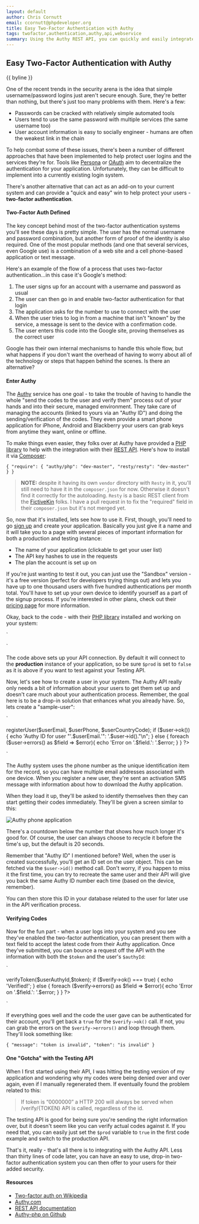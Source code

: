 ```yaml
---
layout: default
author: Chris Cornutt
email: ccornutt@phpdeveloper.org
title: Easy Two-Factor Authentication with Authy
tags: twofactor,authentication,authy,api,webservice
summary: Using the Authy REST API, you can quickly and easily integrate two-factor auth into your system.
---
```


Easy Two-Factor Authentication with Authy
--------------

{{ byline }}

One of the recent trends in the security arena is the idea that simple username/password
logins just aren't secure enough. Sure, they're better than nothing, but there's just too 
many problems with them. Here's a few:

- Passwords can be cracked with relatively simple automated tools
- Users tend to use the same password with multiple services (the same username too)
- User account information is easy to socially engineer - humans are often the weakest link in the chain

To help combat some of these issues, there's been a number of different approaches that
have been implemented to help protect user logins and the services they're for. Tools like
[Persona](/2012/10/01/Using-Mozilla-Persona-with-PHP-jQuery.html) or [OAuth](http://oauth.net/)
aim to decentralize the authentication for your application. Unfortunately, they can be 
difficult to implement into a currently existing login system. 

There's another alternative that can act as an add-on to your current system and can provide
a "quick and easy" win to help protect your users - **two-factor authentication**.

#### Two-Factor Auth Defined

The key concept behind most of the two-factor authentication systems you'll see these days
is pretty simple. The user has the normal username and password combination, but another 
form of proof of the identity is also required. One of the most popular methods (and one 
that several services, even Google use) is a combination of a web site and a cell phone-based
application or text message. 

Here's an example of the flow of a process that uses two-factor authentication...in this case
it's Google's method:

1. The user signs up for an account with a username and password as usual
2. The user can then go in and enable two-factor authentication for that login
3. The application asks for the number to use to connect with the user
4. When the user tries to log in from a machine that isn't "known" by the service, a message
is sent to the device with a confirmation code.
5. The user enters this code into the Google site, proving themselves as the correct user

Google has their own internal mechanisms to handle this whole flow, but what happens if you
don't want the overhead of having to worry about all of the technology or steps that happen 
behind the scenes. Is there an alternative?

#### Enter Authy

The [Authy](https://www.authy.com/) service has one goal - to take the trouble of having
to handle the whole "send the codes to the user and verify them" process out of your
hands and into their secure, managed environment. They take care of managing the accounts
(linked to yours via an "Authy ID") and doing the sending/verification of the codes. They
even provide a smart phone application for iPhone, Android and Blackberry your users can 
grab keys from anytime they want, online or offline.

To make things even easier, they folks over at Authy have provided a 
[PHP library](https://packagist.org/packages/authy/php) to help with the integration 
with their [REST API](http://docs.authy.com). Here's how to install it via 
[Composer](http://getcomposer.org):

`
{
    "require": {
        "authy/php": "dev-master",
        "resty/resty": "dev-master"
    }
}
`

> **NOTE:** despite it having its own `vendor` directory with `Resty` in it,
> you'll still need to have it in the `composer.json` for now. Otherwise it doesn't 
> find it correctly for the autoloading. `Resty` is a basic REST client from the 
> [FictiveKin](https://github.com/fictivekin) folks. I have a pull request in to 
> fix the "required" field in their `composer.json` but it's not merged yet.

So, now that it's installed, lets see how to use it. First, though, you'll need to go 
[sign up](https://www.authy.com/signup) and create your application. Basically you
just give it a name and it will take you to a page with several pieces of important
information for both a production and testing instance:

- The name of your application (clickable to get your user list)
- The API key hashes to use in the requests
- The plan the account is set up on

If you're just wanting to test it out, you can just use the "Sandbox" version - it's
a free version (perfect for developers trying things out) and lets you have up to one 
thousand users with five hundred authentications per month total. You'll have to set up
your own device to identify yourself as a part of the signup process. If you're interested
in other plans, check out their [pricing page](https://www.authy.com/pricing) for more
information.

Okay, back to the code - with their [PHP library](https://packagist.org/packages/authy/php)
installed and working on your system:

`
<?php
require_once 'vendor/autoload.php';

$prod = false;
$apiKey = 'your-key-hash';
$apiUrl = ($prod == true) : 'https://api.authy.com' : 'http://sandbox-api.authy.com';

$api = new Authy_Api($apiKey, $apiUrl);
?>
`

The code above sets up your API connection. By default it will connect to the **production**
instance of your application, so be sure `$prod` is set to `false` as it is above if 
you want to test against your Testing API.

Now, let's see how to create a user in your system. The Authy API really only needs
a bit of information about your users to get them set up and doesn't care much about
your authentication process. Remember, the goal here is to be a drop-in solution that
enhances what you already have. So, lets create a "sample-user":

`
<?php
$userEmail = 'sample-user@websec.io';
$userPhone = '214-555-1234';
$userCountryCode = 1;
$user = $api->registerUser($userEmail, $userPhone, $userCountryCode);

if ($user->ok()) {
    echo 'Authy ID for user "'.$userEmail.'": '.$user->id()."\n";
} else {
    foreach ($user->errors() as $field => $error){
        echo 'Error on '.$field.': '.$error;
    }
}
?>
`

The Authy system uses the phone number as the unique identification item for the record,
so you can have multiple email addresses associated with one device. When you register 
a new user, they're sent an activation SMS message with information about how to download
the Authy application. 

When they load it up, they'll be asked to identify themselves then they can start getting
their codes immediately. They'll be given a screen similar to this:

![Authy phone application](http://blog.authy.com/assets/posts/phones.png)

There's a countdown below the number that shows how much longer it's good for. Of course,
the user can always choose to recycle it before the time's up, but the default is 20 seconds.

Remember that "Authy ID" I mentioned before? Well, when the user is created successfully, 
you'll get an ID set on the user object. This can be fetched via the `$user->id()` method
call. Don't worry, if you happen to miss it the first time, you can try to recreate the 
same user and their API will give you back the same Authy ID number each time (based on
the device, remember).

You can then store this ID in your database related to the user for later use in the API
verification process.

#### Verifying Codes

Now for the fun part - when a user logs into your system and you see they've enabled 
the two-factor authentication, you can present them with a text field to accept the latest
code from their Authy application. Once they've submitted, you can bounce a request off
the API with the information with both the `$token` and the user's `$authyId`:

`
<?php
$token = 'token-input-from-user';
$authyId = 12345;

// verify the token
$verify = $api->verifyToken($userAuthyId,$token);
if ($verify->ok() === true) {
    echo 'Verified!';
} else {
    foreach ($verify->errors() as $field => $error){
        echo 'Error on '.$field.': '.$error;
    }
}
?>
`

If everything goes well and the code the user gave can be authenticated for their account,
you'll get back a `true` for the `$verify->ok()` call. If not, you can grab the errors
on the `$verify->errors()` and loop through them. They'll look something like:

`
{
    "message": "token is invalid",
    "token": "is invalid"
}
`

#### One "Gotcha" with the Testing API

When I first started using their API, I was hitting the testing version of my application
and wondering why my codes were being denied over and over again, even if I manually 
regenerated them. If eventually found the problem related to this:

> If token is “0000000” a HTTP 200 will always be served when /verify/{TOKEN} API is 
> called, regardless of the id.

The testing API is good for being sure you're sending the right information over, but
it doesn't seem like you can verify actual codes against it. If you need that, you can 
easily just set the `$prod` variable to `true` in the first code example and switch to 
the production API.

That's it, really - that's all there is to integrating with the Authy API. Less than 
thirty lines of code later, you can have an easy to use, drop-in two-factor authentication 
system you can then offer to your users for their added security.

#### Resources

- [Two-factor auth on Wikipedia](http://en.wikipedia.org/wiki/Two-factor_authentication)
- [Authy.com](http://authy.com)
- [REST API documentation](http://docs.authy.com/)
- [Authy-php on Github](https://github.com/authy/authy-php)


